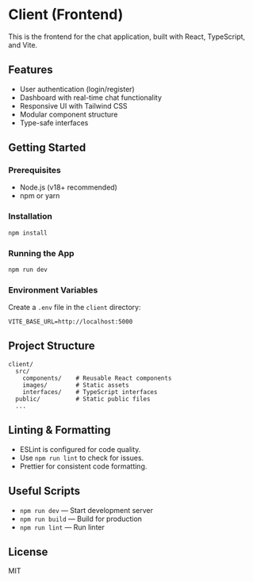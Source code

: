

# Client (Frontend)

This is the frontend for the chat application, built with React, TypeScript, and Vite.

## Features
- User authentication (login/register)
- Dashboard with real-time chat functionality
- Responsive UI with Tailwind CSS
- Modular component structure
- Type-safe interfaces

## Getting Started

### Prerequisites
- Node.js (v18+ recommended)
- npm or yarn

### Installation
```bash
npm install
```

### Running the App
```bash
npm run dev
```

### Environment Variables
Create a `.env` file in the `client` directory:
```
VITE_BASE_URL=http://localhost:5000
```

## Project Structure
```
client/
  src/
    components/    # Reusable React components
    images/        # Static assets
    interfaces/    # TypeScript interfaces
  public/          # Static public files
  ...
```

## Linting & Formatting
- ESLint is configured for code quality.
- Use `npm run lint` to check for issues.
- Prettier for consistent code formatting.

## Useful Scripts
- `npm run dev` — Start development server
- `npm run build` — Build for production
- `npm run lint` — Run linter


## License
MIT
